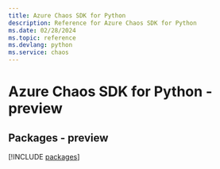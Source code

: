 ```yaml
---
title: Azure Chaos SDK for Python
description: Reference for Azure Chaos SDK for Python
ms.date: 02/28/2024
ms.topic: reference
ms.devlang: python
ms.service: chaos
---
```

# Azure Chaos SDK for Python - preview
## Packages - preview
[!INCLUDE [packages](chaos-index.md)]